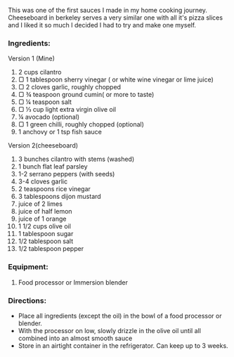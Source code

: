 This was one of the first sauces I made in my home cooking journey. Cheeseboard in berkeley serves a very similar one with all it's pizza slices and I liked it so much I decided I had to try and make one myself. 

### Ingredients:
Version 1 (Mine)
1. 2 cups cilantro
2. ▢ 1 tablespoon sherry vinegar ( or white wine vinegar or lime juice) 
3. ▢ 2 cloves garlic, roughly chopped
4. ▢ ¾ teaspoon ground cumin( or more to taste)
5. ▢ ¼ teaspoon salt
6. ▢ ⅓ cup light extra virgin olive oil
7. ¼ avocado (optional)
8. ▢ 1 green chilli, roughly chopped (optional)
9. 1 anchovy or 1 tsp fish sauce

Version 2(cheeseboard)
1. 3 bunches cilantro with stems (washed)
2. 1 bunch flat leaf parsley
3. 1-2 serrano peppers (with seeds)
5. 3-4 cloves garlic
6. 2 teaspoons rice vinegar
7. 3 tablespoons dijon mustard
8. juice of 2 limes
9. juice of half lemon
10. juice of 1 orange
11. 1 1/2 cups olive oil
12. 1 tablespoon sugar
13. 1/2 tablespoon salt
14. 1/2 tablespoon pepper


### Equipment:

1. Food processor or Immersion blender

### Directions:

- Place all ingredients (except the oil) in the bowl of a food processor or blender. 
- With the processor on low, slowly drizzle in the olive oil until all combined into an almost smooth sauce
- Store in an airtight container in the refrigerator. Can keep up to 3 weeks.